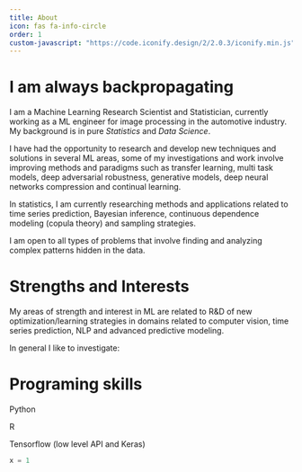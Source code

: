 ```yaml
---
title: About
icon: fas fa-info-circle
order: 1
custom-javascript: "https://code.iconify.design/2/2.0.3/iconify.min.js"
---
```


<script src="https://code.iconify.design/2/2.0.3/iconify.min.js"></script>


# I am always backpropagating

I am a Machine Learning Research Scientist and Statistician, currently working as a ML engineer for image processing in the automotive industry. My background is in pure *Statistics* and *Data Science*. 

I have had the opportunity to research and develop new techniques and solutions in several ML areas, some of my investigations and work involve improving methods and paradigms such as transfer learning, multi task models, deep adversarial robustness, generative models, deep neural networks compression and continual learning.

In statistics, I am currently researching methods and applications related to time series prediction, Bayesian inference, continuous dependence modeling (copula theory) and sampling strategies.

I am open to all types of problems that involve finding and analyzing complex patterns hidden in the data.

# Strengths and Interests

My areas of strength and interest in ML are related to R&D of new optimization/learning strategies in domains related to computer vision, time series prediction, NLP and advanced predictive modeling.

In general I like to investigate:



# Programing skills

<span class="iconify-inline" data-icon="logos:python"></span> Python

<span class="iconify-inline" data-icon="cib:rstudio"></span> R

<span class="iconify-inline" data-icon="cib:tensorflow" style="color: #ff8300;"></span>  Tensorflow (low level API and Keras)


```Python
x = 1
```